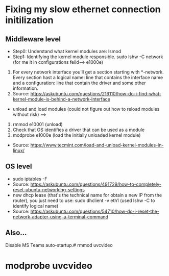 # Fixing my slow ethernet connection initilization

## Middleware level
* Step0: Understand what kernel modules are: lsmod
* Step1: Identifying the kernel module responsible. sudo lshw -C network  (for me it in configurations feild--> e1000e)
1. For every network interface you'll get a section starting with *-network. Every section hast a logical name: line that contains the interface name and a configuration: line that contain the driver and some other information.
2. Source: https://askubuntu.com/questions/216110/how-do-i-find-what-kernel-module-is-behind-a-network-interface
* unload and load modules (could not figure out how to reload modules without risk) ==>
1. rmmod e10001 (unload)
2. Check that OS identifies a driver that can be used as a module
3. modprobe e1000e (load the initially unloaded kernel module)
* Source: https://www.tecmint.com/load-and-unload-kernel-modules-in-linux/


## OS level
* sudo iptables -F
* Source: https://askubuntu.com/questions/491729/how-to-completely-reset-ubuntu-networking-settings
* new dhcp lease (that's the technical name for obtain a new IP from the router), you just need to use: sudo dhclient -v eth1 (used lshw -C to identify logical name)
* Source: https://askubuntu.com/questions/54710/how-do-i-reset-the-network-adapter-using-a-terminal-command

## Also...
Disable MS Teams auto-startup.# rmmod uvcvideo
# modprobe uvcvideo
